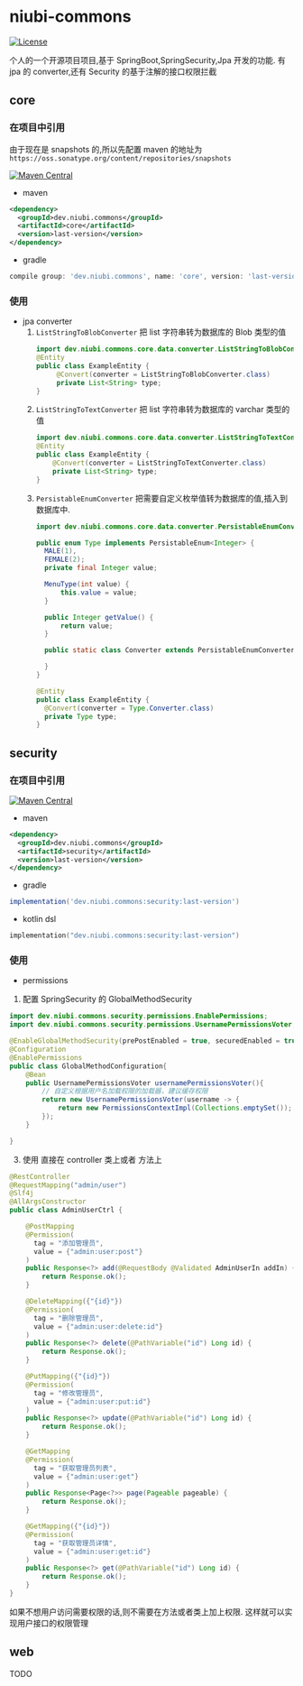 # niubi-commons
[![License](https://img.shields.io/badge/License-Apache%202.0-blue.svg)](LICENSE)

个人的一个开源项目项目,基于 SpringBoot,SpringSecurity,Jpa 开发的功能.
有 jpa 的 converter,还有 Security 的基于注解的接口权限拦截
## core
### 在项目中引用
由于现在是 snapshots 的,所以先配置 maven 的地址为 `https://oss.sonatype.org/content/repositories/snapshots`

[![Maven Central](https://maven-badges.herokuapp.com/maven-central/dev.niubi.commons/core/badge.svg)](https://maven-badges.herokuapp.com/maven-central/dev.niubi.commons/core)
* maven
```xml
<dependency>
  <groupId>dev.niubi.commons</groupId>
  <artifactId>core</artifactId>
  <version>last-version</version>
</dependency>
```
* gradle
```groovy
compile group: 'dev.niubi.commons', name: 'core', version: 'last-version'
```
### 使用
* jpa converter
    1. `ListStringToBlobConverter` 把 list 字符串转为数据库的 Blob 类型的值
        ```java
        import dev.niubi.commons.core.data.converter.ListStringToBlobConverter;
        @Entity
        public class ExampleEntity {
             @Convert(converter = ListStringToBlobConverter.class)
             private List<String> type;
        }
        ``` 
    2. `ListStringToTextConverter` 把 list 字符串转为数据库的 varchar 类型的值
        ```java
        import dev.niubi.commons.core.data.converter.ListStringToTextConverter;
        @Entity
        public class ExampleEntity {
            @Convert(converter = ListStringToTextConverter.class)
            private List<String> type;
        }
        ``` 
    3. `PersistableEnumConverter` 把需要自定义枚举值转为数据库的值,插入到数据库中.
        ```java
        import dev.niubi.commons.core.data.converter.PersistableEnumConverter;
        
        public enum Type implements PersistableEnum<Integer> {
          MALE(1),
          FEMALE(2);
          private final Integer value;
        
          MenuType(int value) {
              this.value = value;
          }
        
          public Integer getValue() {
              return value;
          }
        
          public static class Converter extends PersistableEnumConverter<Type, Integer> {
        
          }
        }
        
        @Entity
        public class ExampleEntity {
          @Convert(converter = Type.Converter.class)
          private Type type;
        }
        ```
## security
### 在项目中引用
[![Maven Central](https://maven-badges.herokuapp.com/maven-central/dev.niubi.commons/security/badge.svg)](https://maven-badges.herokuapp.com/maven-central/dev.niubi.commons/security)
* maven
```xml
<dependency>
  <groupId>dev.niubi.commons</groupId>
  <artifactId>security</artifactId>
  <version>last-version</version>
</dependency>
```
* gradle
```groovy
implementation('dev.niubi.commons:security:last-version')
```
* kotlin dsl
```kotlin
implementation("dev.niubi.commons:security:last-version")
```
### 使用
* permissions
1. 配置 SpringSecurity 的 GlobalMethodSecurity
```java
import dev.niubi.commons.security.permissions.EnablePermissions;
import dev.niubi.commons.security.permissions.UsernamePermissionsVoter;

@EnableGlobalMethodSecurity(prePostEnabled = true, securedEnabled = true)
@Configuration
@EnablePermissions
public class GlobalMethodConfiguration{
    @Bean
    public UsernamePermissionsVoter usernamePermissionsVoter(){
        // 自定义根据用户名加载权限的加载器，建议缓存权限
        return new UsernamePermissionsVoter(username -> {
            return new PermissionsContextImpl(Collections.emptySet());
        });
    }

}
```
3. 使用
直接在 controller 类上或者 方法上
```java
@RestController
@RequestMapping("admin/user")
@Slf4j
@AllArgsConstructor
public class AdminUserCtrl {

    @PostMapping
    @Permission(
      tag = "添加管理员",
      value = {"admin:user:post"}
    )
    public Response<?> add(@RequestBody @Validated AdminUserIn addIn) {
        return Response.ok();
    }

    @DeleteMapping({"{id}"})
    @Permission(
      tag = "删除管理员",
      value = {"admin:user:delete:id"}
    )
    public Response<?> delete(@PathVariable("id") Long id) {
        return Response.ok();
    }

    @PutMapping({"{id}"})
    @Permission(
      tag = "修改管理员",
      value = {"admin:user:put:id"}
    )
    public Response<?> update(@PathVariable("id") Long id) {
        return Response.ok();
    }

    @GetMapping
    @Permission(
      tag = "获取管理员列表",
      value = {"admin:user:get"}
    )
    public Response<Page<?>> page(Pageable pageable) {
        return Response.ok();
    }

    @GetMapping({"{id}"})
    @Permission(
      tag = "获取管理员详情",
      value = {"admin:user:get:id"}
    )
    public Response<?> get(@PathVariable("id") Long id) {
        return Response.ok();
    }
}
```
如果不想用户访问需要权限的话,则不需要在方法或者类上加上权限.
这样就可以实现用户接口的权限管理
## web
TODO